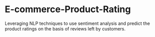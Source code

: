 # E-commerce-Product-Rating

Leveraging NLP techniques to use sentiment analysis and predict the product ratings on the basis of reviews left by customers.
